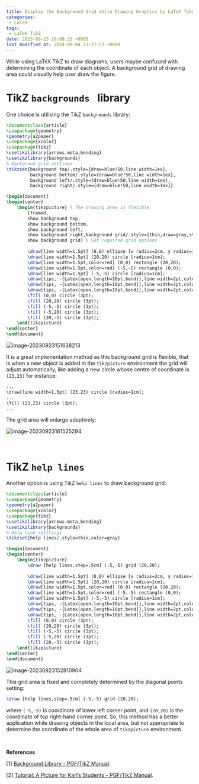 ```yaml
---
title: Display the Background Grid while Drawing Graphics by LaTeX TikZ
categories: 
 - LaTeX
tags:
 - LaTeX TikZ
date: 2023-09-23 16:09:23 +0800
last_modified_at: 2024-08-04 23:27:53 +0800
---
```


While using LaTeX TikZ to draw diagrams, users maybe confused with determining the coordinate of each object. A background grid of drawing area could visually help user draw the figure.

# TikZ `backgrounds ` library

One choice is utilising the TikZ `backgrounds` library:

```latex
\documentclass{article}
\usepackage{geometry} 
\geometry{a2paper}
\usepackage{xcolor}
\usepackage{tikz}
\usetikzlibrary{arrows.meta,bending}
\usetikzlibrary{backgrounds}
% Backgroud grid settings
\tikzset{background top/.style={draw=blue!50,line width=1ex},
         background bottom/.style={draw=blue!50,line width=1ex},
         background left/.style={draw=blue!50,line width=1ex},
         background right/.style={draw=blue!50,line width=1ex}} 

\begin{document}
\begin{center}
	\begin{tikzpicture} % The drawing area is flexible
		[framed,
		show background top,
		show background bottom,
		show background left,
		show background right,background grid/.style={thin,draw=gray,step=0.5cm},
		show background grid] % Set required grid options
		
		\draw[line width=1.5pt] (0,0) ellipse [x radius=2cm, y radius=1.5cm];
		\draw[line width=1.5pt] (20,20) circle [radius=1cm];
		\draw[line width=1.5pt,color=red] (0,0) rectangle (20,20);
		\draw[line width=1.5pt,color=red] (-5,-5) rectangle (0,0);
		\draw[line width=1.5pt] (-5,-5) circle [radius=1cm];
		\draw[tips, -{Latex[open,length=10pt,bend]},line width=2pt,color=blue] (0,0) to [bend left] (-5,20);
		\draw[tips, -{Latex[open,length=10pt,bend]},line width=2pt,color=green] (0,0) to [bend left] (20,-5);
		\draw[tips, -{Latex[open,length=10pt,bend]},line width=2pt,color=blue] (0,0) to [bend left] (-5,20);
		\fill (0,0) circle (3pt); 
		\fill (20,20) circle (3pt); 
		\fill (-5,-5) circle (3pt);
		\fill (-5,20) circle (3pt);
		\fill (20,-5) circle (3pt); 
	\end{tikzpicture}
\end{center}
\end{document}
```

![image-20230923151638213](https://raw.githubusercontent.com/Ma1017/blog-images/main/imgs/image-20230923151638213.png)

It is a great implementation method as this background grid is flexible, that is when a new object is added in the `tikzpicture` environment the grid will adjust automatically, like adding a new circle whose centre of coordinate is `(23,23)` for instance:

```latex
...
\draw[line width=1.5pt] (23,23) circle [radius=1cm];
...
\fill (23,23) circle (3pt);
...
```

The grid area will enlarge adaptively:

![image-20230923161525294](https://raw.githubusercontent.com/Ma1017/blog-images/main/imgs/image-20230923161525294.png)

<br>

# TikZ `help lines` 

Another option is using TikZ `help lines` to draw background grid:

```latex
\documentclass{article}
\usepackage{geometry} 
\geometry{a2paper}
\usepackage{xcolor}
\usepackage{tikz}
\usetikzlibrary{arrows.meta,bending}
\usetikzlibrary{backgrounds}
% Help line setttings
\tikzset{help lines/.style=thin,color=gray}

\begin{document}
\begin{center}
	\begin{tikzpicture}
		\draw [help lines,step=.5cm] (-5,-5) grid (20,20);
		
		\draw[line width=1.5pt] (0,0) ellipse [x radius=2cm, y radius=1.5cm];
		\draw[line width=1.5pt] (20,20) circle [radius=1cm];
		\draw[line width=1.5pt,color=red] (0,0) rectangle (20,20);
		\draw[line width=1.5pt,color=red] (-5,-5) rectangle (0,0);
		\draw[line width=1.5pt] (-5,-5) circle [radius=1cm];
		\draw[tips, -{Latex[open,length=10pt,bend]},line width=2pt,color=blue] (0,0) to [bend left] (-5,20);
		\draw[tips, -{Latex[open,length=10pt,bend]},line width=2pt,color=green] (0,0) to [bend left] (20,-5);
		\draw[tips, -{Latex[open,length=10pt,bend]},line width=2pt,color=blue] (0,0) to [bend left] (-5,20);
		\fill (0,0) circle (3pt); 
		\fill (20,20) circle (3pt); 
		\fill (-5,-5) circle (3pt);
		\fill (-5,20) circle (3pt);
		\fill (20,-5) circle (3pt); 
	\end{tikzpicture}
\end{center}
\end{document}
```

![image-20230923152810904](https://raw.githubusercontent.com/Ma1017/blog-images/main/imgs/image-20230923152810904.png)

This grid area is fixed and completely determined by the diagonal points setting:

```latex
\draw [help lines,step=.5cm] (-5,-5) grid (20,20);
```

where `(-5,-5)` is coordinate of lower left corner point, and `(20,20)` is the coordinate of top right-hand corner point. So, this method has a better application while drawing objects in the local area, but not appropriate to determine the coordinate of the whole area of `tikzpicture` environment. 

<br>

**References**

[1] [Background Library - PGF/TikZ Manual](https://tikz.dev/library-backgrounds).

[2] [Tutorial: A Picture for Karl’s Students - PGF/TikZ Manual](https://tikz.dev/tutorial#autosec-69).